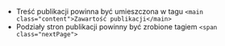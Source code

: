  - Treść publikacji powinna być umieszczona w tagu ```<main class="content">Zawartość publikacji</main>```
 - Podziały stron publikacji powinny być zrobione tagiem ```<span class="nextPage">```
 